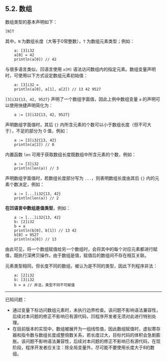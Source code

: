 ## 5.2. 数组

数组类型的基本声明如下：
```wa
[N]T
```

其中，`N` 为数组长度（大等于0常整数），`T` 为数组元素类型；例如：
```wa
    a: [3]i32
    a[0] = 42
    println(a[0]) // 42
```

与很多语言类似，凹语言使用 `x[M]` 语法访问数组内的指定元素。数组变量声明时，可使用以下方式设定数组元素初始值：
```wa
    a: [3]i32 =
    println(a[0], a[1], a[2]) // 13 42 9527
```

`[3]i32{13, 42, 9527}` 声明了一个数组字面值，因此上例中数组变量 `a` 的声明可以使用快捷声明简化为：
```wa
    a := [3]i32{13, 42, 9527}
```

声明数组字面值时，其后 `{}` 内所含元素的个数可以小于数组长度（但不可大于），不足的部分为 0 值，例如：
```wa
    a := [3]i32{13, 42}
    println(a[2]) // 0
```

内置函数 `len` 可用于获取数组长度既数组中所含元素的个数，例如：
```wa
    a := [3]i32
    println(len(a)) // 3
```

声明数组字面值时，若数组长度部分写为 `...`，则表明数组长度由其后 `{}` 内的元素个数决定，例如：
```wa
    a := [...]i32{13, 42}
    println(len(a)) // 2
```

**在凹语言中数组是值类型**，例如：
```wa
    a := [...]i32{13, 42}
    b: [2]i32
    b = a
    println(b[0], b[1]) // 13 42
    b[0] = 9527
    println(a[0]) // 13
```

由此可见，将一个数组赋值给另一个数组时，会将其中的每个对应元素都进行赋值，既执行深拷贝操作。由于数组是值，赋值后的数组间不存在相互关联。

元素类型相同，但长度不同的数组，被认为是不同的类型，因此下列程序非法：
```wa
    a: [2]i32
    b: [3]i32
    b = a // 非法，类型不同不可赋值
```

---

已知问题：
- 通过变量下标访问数组元素时，未执行边界检查。该问题不影响语法兼容性，后续对本问题的修正不影响已有源代码，凹程序开发者无须对此进行特别处理。
- 在目前版本的实现中，数组被展开为一组线性值，因此数组赋值时，虚拟寄存器和指令数与数组长度成整倍数关系，若长度过大，目标代码的体积会急剧膨胀。该问题不影响语法兼容性，后续对本问题的修正不影响已有源代码，在现阶段，程序开发者应关注：除全局变量外，尽可能不要使用长度大于8的数组。
